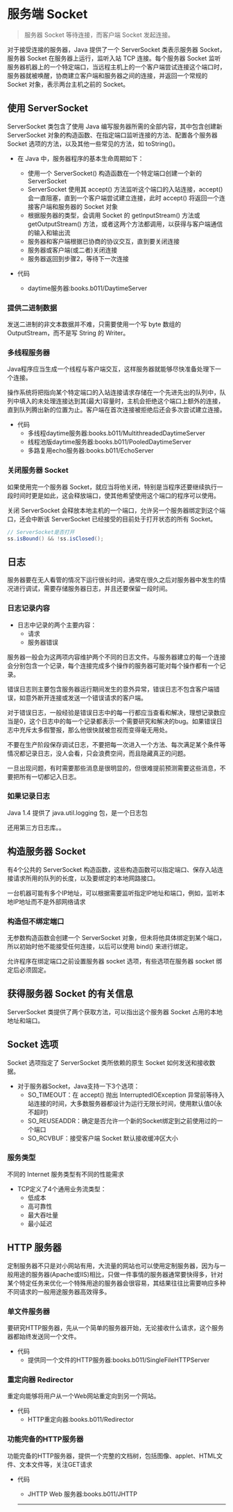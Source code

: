 #   服务端 Socket

>   服务器 Socket 等待连接，而客户端 Socket 发起连接。


对于接受连接的服务器，Java 提供了一个 ServerSocket 类表示服务器 Socket，服务器 Socket 在服务器上运行，监听入站 TCP 连接。每个服务器 Socket 监听服务器机器上的一个特定端口，当远程主机上的一个客户端尝试连接这个端口时，服务器就被唤醒，协商建立客户端和服务器之间的连接，并返回一个常规的 Socket 对象，表示两台主机之前的 Socket。

##  使用 ServerSocket

ServerSocket 类包含了使用 Java 编写服务器所需的全部内容，其中包含创建新 ServerSocket 对象的构造函数、在指定端口监听连接的方法、配置各个服务器 Socket 选项的方法，以及其他一些常见的方法，如 toString()。

-   在 Java 中，服务器程序的基本生命周期如下：
    -   使用一个 ServerSocket() 构造函数在一个特定端口创建一个新的 ServerSocket
    -   ServerSocket 使用其 accept() 方法监听这个端口的入站连接，accept() 会一直阻塞，直到一个客户端尝试建立连接，此时 accept() 将返回一个连接客户端和服务器的 Socket 对象
    -   根据服务器的类型，会调用 Socket 的 getInputStream() 方法或 getOutputStream() 方法，或者这两个方法都调用，以获得与客户端通信的输入和输出流
    -   服务器和客户端根据已协商的协议交互，直到要关闭连接
    -   服务器或客户端(或二者)关闭连接
    -   服务器返回到步骤2，等待下一次连接

-   代码
    -   daytime服务器:books.b011/DaytimeServer

### 提供二进制数据

发送二进制的非文本数据并不难，只需要使用一个写 byte 数组的 OutputStream，而不是写 String 的 Writer。

### 多线程服务器

Java程序应当生成一个线程与客户端交互，这样服务器就能够尽快准备处理下一个连接。

操作系统将把指向某个特定端口的入站连接请求存储在一个先进先出的队列中，队列中填入的未处理连接达到其(最大)容量时，主机会拒绝这个端口上额外的连接，直到队列腾出新的位置为止。客户端在首次连接被拒绝后还会多次尝试建立连接。

-   代码
    -   多线程daytime服务器:books.b011/MultithreadedDaytimeServer
    -   线程池版daytime服务器:books.b011/PooledDaytimeServer
    -   多路复用echo服务器:books.b011/EchoServer

### 关闭服务器 Socket

如果使用完一个服务器 Socket，就应当将他关闭，特别是当程序还要继续执行一段时间时更是如此，这会释放端口，使其他希望使用这个端口的程序可以使用。

关闭 ServerSocket 会释放本地主机的一个端口，允许另一个服务器绑定到这个端口，还会中断该 ServerSocket 已经接受的目前处于打开状态的所有 Socket。

```Java
// ServerSocket是否打开
ss.isBound() && !ss.isClosed();
```

##  日志

服务器要在无人看管的情况下运行很长时间，通常在很久之后对服务器中发生的情况进行调试，需要存储服务器日志，并且还要保留一段时间。

### 日志记录内容

-   日志中记录的两个主要内容：
    -   请求
    -   服务器错误

服务器一般会为这两项内容维护两个不同的日志文件。与服务器建立的每一个连接会分别包含一个记录，每个连接完成多个操作的服务器可能对每个操作都有一个记录。

错误日志则主要包含服务器运行期间发生的意外异常，错误日志不包含客户端错误，如意外断开连接或发送一个错误请求的客户端。

对于错误日志，一般经验是错误日志中的每一行都应当查看和解决，理想记录数应当是0，这个日志中的每一个记录都表示一个需要研究和解决的bug。如果错误日志中充斥太多假警报，那么他很快就被忽视而变得毫无用处。

不要在生产阶段保存调试日志，不要把每一次进入一个方法、每次满足某个条件等情况都记录日志，没人会看，只会浪费空间，而且隐藏真正的问题。

一旦出现问题，有时需要那些消息是很明显的，但很难提前预测需要这些消息，不要把所有一切都记入日志。

### 如果记录日志

Java 1.4 提供了 java.util.logging 包，是一个日志包

还用第三方日志库。。

##  构造服务器 Socket

有4个公共的 ServerSocket 构造函数，这些构造函数可以指定端口、保存入站连接请求所用的队列的长度，以及要绑定的本地网路接口。

一台机器可能有多个IP地址，可以根据需要监听指定IP地址和端口，例如，监听本地IP地址而不是外部网络请求

### 构造但不绑定端口

无参数构造函数会创建一个 ServerSocket 对象，但未将他具体绑定到某个端口，所以初始时他不能接受任何连接，以后可以使用 bind() 来进行绑定。

允许程序在绑定端口之前设置服务器 socket 选项，有些选项在服务器 socket 绑定后必须固定。

##  获得服务器 Socket 的有关信息

ServerSocket 类提供了两个获取方法，可以指出这个服务器 Socket 占用的本地地址和端口。

##  Socket 选项

Socket 选项指定了 ServerSocket 类所依赖的原生 Socket 如何发送和接收数据。

-   对于服务器Socket，Java支持一下3个选项：
    -   SO_TIMEOUT：在 accept() 抛出 InterruptedIOException 异常前等待入站连接的时间，大多数服务器都设计为运行无限长时间，使用默认值0(永不超时)
    -   SO_REUSEADDR：确定是否允许一个新的Socket绑定到之前使用过的一个端口
    -   SO_RCVBUF：接受客户端 Socket 默认接收缓冲区大小

### 服务类型

不同的 Internet 服务类型有不同的性能需求

-   TCP定义了4个通用业务流类型：
    -   低成本
    -   高可靠性
    -   最大吞吐量
    -   最小延迟


##  HTTP 服务器

定制服务器不只是对小网站有用，大流量的网站也可以使用定制服务器，因为与一般用途的服务器(Apache或IIS)相比，只做一件事情的服务器通常要快得多，针对某个特定任务来优化一个特殊用途的服务器会很容易，其结果往往比需要响应多种不同请求的一般用途服务器高效得多。

### 单文件服务器

要研究HTTP服务器，先从一个简单的服务器开始，无论接收什么请求，这个服务器都始终发送同一个文件。

-   代码
    -   提供同一个文件的HTTP服务器:books.b011/SingleFileHTTPServer

### 重定向器 Redirector

重定向能够将用户从一个Web网站重定向到另一个网站。

-   代码
    -   HTTP重定向器:books.b011/Redirector

### 功能完备的HTTP服务器

功能完备的HTTP服务器，提供一个完整的文档树，包括图像、applet、HTML文件、文本文件等，关注GET请求

-   代码
    -   JHTTP Web 服务器:books.b011/JHTTP

    ----